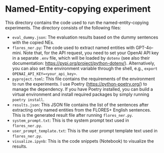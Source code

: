 # Named-Entity-copying experiment

This directory contains the code used to run the named-entity-copying experiments.
The directory consists of the following files:
- `eval_dummy.json`: The evaluation results based on the dummy sentences with the copied NEs.
- `flores_ner.py`: The code used to extract named entities with GPT-4o-mini. Note that, for the API request, you need to set your OpenAI API key in a separate `.env` file, which will be loaded by `dotenv` (see also their documentation: https://pypi.org/project/python-dotenv/). Alternatively, you can also set the environment variable through the shell, e.g., `export OPENAI_API_KEY=<your_api_key>`.
- `pyproject.toml`: This file contains the requirements of the environment to run the experiments. I use Poetry (https://python-poetry.org/) to manage the dependency. If you have Poetry installed, you can build a virtual environment and install required packages by simply running `poetry install`.
- `results.json`: This JSON file contains the list of the sentences after extracting only named entities from the FLORES+ English sentences. This is the generated result file after running `flores_ner.py`.
- `system_prompt.txt`: This is the system prompt text used in `flores_ner.py`.
- `user_prompt_template.txt`: This is the user prompt template text used in `flores_ner.py`.
- `visualize.ipynb`: This is the code snippets (Notebook) to visualize the results.